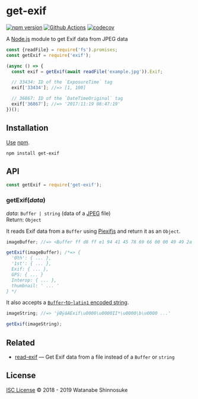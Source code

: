# get-exif

[![npm version](https://img.shields.io/npm/v/get-exif.svg)](https://www.npmjs.com/package/get-exif)
[![Github Actions](https://action-badges.now.sh/shinnn/get-exif)](https://wdp9fww0r9.execute-api.us-west-2.amazonaws.com/production/results/shinnn/get-exif)
[![codecov](https://codecov.io/gh/shinnn/get-exif/branch/master/graph/badge.svg)](https://codecov.io/gh/shinnn/get-exif)

A [Node.js](https://nodejs.org/) module to get Exif data from JPEG data

```javascript
const {readFile} = require('fs').promises;
const getExif = require('exif');

(async () => {
  const exif = getExif(await readFile('example.jpg')).Exif;

  // 33434: ID of the `ExposureTime` tag
  exif['33434']; //=> [1, 100]

  // 36867: ID of the `DateTimeOriginal` tag
  exif['36867']; //=> '2017:11:19 08:47:19'
})();
```

## Installation

[Use](https://docs.npmjs.com/cli/install) [npm](https://docs.npmjs.com/about-npm/).

```
npm install get-exif
```

## API

```javascript
const getExif = require('get-exif');
```

### getExif(*data*)

*data*: `Buffer | string` (data of a [JPEG](https://jpeg.org/jpeg/) file)  
Return: `Object`

It reads Exif data from a `Buffer` using [Piexifjs](https://github.com/hMatoba/piexifjs) and return it as an `Object`.

```javascript
imageBuffer; //=> <Buffer ff d8 ff e1 94 41 45 78 69 66 00 00 49 49 2a ...>

getExif(imageBuffer); /*=> {
  '0th': { ... },
  '1st': { ... },
  Exif: { ... },
  GPS: { ... }
  Interop: { ... },
  thumbnail: ' ... '
} */
```

It also accepts a [`Buffer`-to-`latin1` encoded string](https://nodejs.org/api/buffer.html#buffer_buf_tostring_encoding_start_end).

```javascript
imageString; //=> 'ÿØÿáAExif\u0000\u0000II*\u0000\b\u0000 ...'

getExif(imageString);
```

## Related

* [read-exif](https://github.com/shinnn/read-exif) — Get Exif data from a file instead of a `Buffer` or `string`

## License

[ISC License](./LICENSE) © 2018 - 2019 Watanabe Shinnosuke
